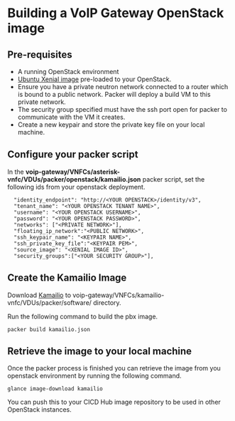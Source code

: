 # Building a VoIP Gateway OpenStack image

## Pre-requisites

* A running OpenStack environment
* [Ubuntu Xenial image](http://cloud-images.ubuntu.com/xenial/current/xenial-server-cloudimg-amd64-disk1.img) pre-loaded to your OpenStack.
* Ensure you have a private neutron network connected to a router which is bound to a public network. Packer will deploy a build VM to this private network.
* The security group specified must have the ssh port open for packer to communicate with the VM it creates. 
* Create a new keypair and store the private key file on your local machine. 

## Configure your packer script

In the **voip-gateway/VNFCs/asterisk-vnfc/VDUs/packer/openstack/kamailio.json** packer script, set the following ids from your openstack deployment.

```
  "identity_endpoint": "http://<YOUR OPENSTACK>/identity/v3",
  "tenant_name": "<YOUR OPENSTACK TENANT NAME>",
  "username": "<YOUR OPENSTACK USERNAME>",
  "password": "<YOUR OPENSTACK PASSWORD>",
  "networks": ["<PRIVATE NETWORK>"],
  "floating_ip_network":"<PUBLIC NETWORK>",
  "ssh_keypair_name": "<KEYPAIR NAME>",
  "ssh_private_key_file":"<KEYPAIR PEM>", 
  "source_image": "<XENIAL IMAGE ID>",
  "security_groups":["<YOUR SECURITY GROUP>"],
```

## Create the Kamailio Image

Download [Kamailio](https://www.kamailio.org/pub/kamailio/5.0.2/src/kamailio-5.0.2_src.tar.gz) to voip-gateway/VNFCs/kamailio-vnfc/VDUs/packer/software/ directory.

Run the following command to build the pbx image.

```
packer build kamailio.json
```

## Retrieve the image to your local machine

Once the packer process is finished you can retrieve the image from you openstack environment by running the following command. 

```
glance image-download kamailio
```

You can push this to your CICD Hub image repository to be used in other OpenStack instances.
